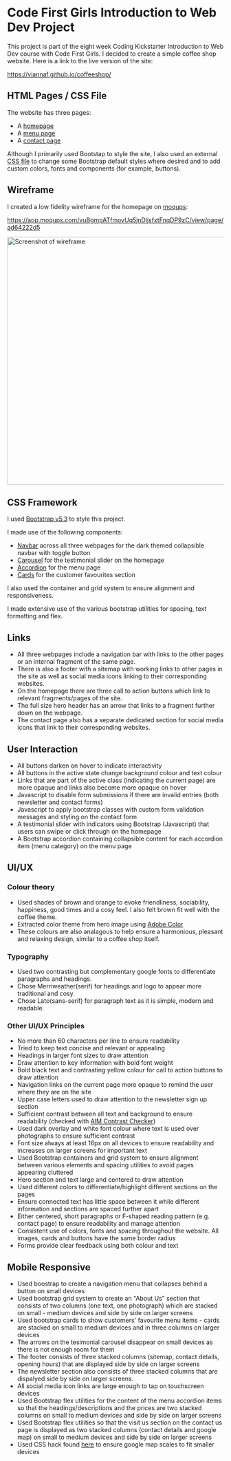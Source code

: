 # Code First Girls Introduction to Web Dev Project

This project is part of the eight week Coding Kickstarter Introduction to Web Dev course with Code First Girls. I decided to create a simple coffee shop website. Here is a link to the live version of the site:

https://viannaf.github.io/coffeeshop/

## HTML Pages / CSS File

The website has three pages:

- A [homepage](/index.html)
- A [menu page](/menu.html)
- A [contact page](/contact.html)

Although I primarily used Bootstap to style the site, I also used an external [CSS file](/styles.css) to change some Bootstrap default styles where desired and to add custom colors, fonts and components (for example, buttons).

## Wireframe

I created a low fidelity wireframe for the homepage on [moqups](https://moqups.com/):

https://app.moqups.com/vuBgmpATfmovUq5jnDljsfxtFnqDP9zC/view/page/ad64222d5

<img width="576" alt="Screenshot of wireframe" src="https://github.com/ViannaF/coffeeshop/assets/88505281/15b2ad79-4df6-4b53-a790-c3ba860b38de">

## CSS Framework

I used [Bootstrap v5.3](https://getbootstrap.com/) to style this project.

I made use of the following components:

- [Navbar](https://getbootstrap.com/docs/5.3/components/navbar/) across all three webpages for the dark themed collapsible navbar with toggle button
- [Carousel](https://getbootstrap.com/docs/5.3/components/carousel/) for the testimonial slider on the homepage
- [Accordion](https://getbootstrap.com/docs/5.3/components/accordion/) for the menu page
- [Cards](https://getbootstrap.com/docs/5.3/components/card/) for the customer favourites section

I also used the container and grid system to ensure alignment and responsiveness.

I made extensive use of the various bootstrap utilities for spacing, text formatting and flex.

## Links

- All three webpages include a navigation bar with links to the other pages or an internal fragment of the same page.
- There is also a footer with a sitemap with working links to other pages in the site as well as social media icons linking to their corresponding websites.
- On the homepage there are three call to action buttons which link to relevant fragments/pages of the site.
- The full size hero header has an arrow that links to a fragment further down on the webpage.
- The contact page also has a separate dedicated section for social media icons that link to their corresponding websites.

## User Interaction

- All buttons darken on hover to indicate interactivity
- All buttons in the active state change background colour and text colour
- Links that are part of the active class (indicating the current page) are more opaque and links also become more opaque on hover
- Javascript to disable form submissions if there are invalid entries (both newsletter and contact forms)
- Javascript to apply bootstrap classes with custom form validation messages and styling on the contact form
- A testimonial slider with indicators using Bootstrap (Javascript) that users can swipe or click through on the homepage
- A Bootstrap accordion containing collapsible content for each accordion item (menu category) on the menu page

## UI/UX

### Colour theory

- Used shades of brown and orange to evoke friendliness, sociability, happiness, good times and a cosy feel. I also felt brown fit well with the coffee theme.
- Extracted color theme from hero image using [Adobe Color](https://color.adobe.com/create/color-wheel)
- These colours are also analagous to help ensure a harmonious, pleasant and relaxing design, similar to a coffee shop itself.

### Typography

- Used two contrasting but complementary google fonts to differentiate paragraphs and headings.
- Chose Merriweather(serif) for headings and logo to appear more traditional and cosy.
- Chose Lato(sans-serif) for paragraph text as it is simple, modern and readable.

### Other UI/UX Principles

- No more than 60 characters per line to ensure readability
- Tried to keep text concise and relevant or appealing
- Headings in larger font sizes to draw attention
- Draw attention to key information with bold font weight
- Bold black text and contrasting yellow colour for call to action buttons to draw attention
- Navigation links on the current page more opaque to remind the user where they are on the site
- Upper case letters used to draw attention to the newsletter sign up section
- Sufficient contrast between all text and background to ensure readability (checked with [AIM Contrast Checker](https://webaim.org/resources/contrastchecker/))
- Used dark overlay and white font colour where text is used over photographs to ensure sufficient contrast
- Font size always at least 16px on all devices to ensure readability and increases on larger screens for important text
- Used Bootstrap containers and grid system to ensure alignment between various elements and spacing utilities to avoid pages appearing cluttered
- Hero section and text large and centered to draw attention
- Used different colors to differentiate/highlight different sections on the pages
- Ensure connected text has little space between it while different information and sections are spaced further apart
- Either centered, short paragraphs or F-shaped reading pattern (e.g. contact page) to ensure readability and manage attention
- Consistent use of colors, fonts and spacing throughout the website. All images, cards and buttons have the same border radius
- Forms provide clear feedback using both colour and text

## Mobile Responsive

- Used boostrap to create a navigation menu that collapses behind a button on small devices
- Used bootstrap grid system to create an "About Us" section that consists of two columns (one text, one photograph) which are stacked on small - medium devices and side by side on larger screens
- Used bootstrap cards to show customers' favourite menu items - cards are stacked on small to medium devices and in three columns on larger devices
- The arrows on the tesimonial carousel disappear on small devices as there is not enough room for them
- The footer consists of three stacked columns (sitemap, contact details, opening hours) that are displayed side by side on larger screens
- The newsletter section also consists of three stacked columns that are dispalyed side by side on larger screens.
- All social media icon links are large enough to tap on touchscreen devices
- Used Bootstrap flex utilities for the content of the menu accordion items so that the headings/descriptions and the prices are two stacked columns on small to medium devices and side by side on larger screens
- Used Bootstrap flex utilities so that the visit us section on the contact us page is displayed as two stacked columns (contact details and google map) on small to medium devices and side by side on larger screens
- Used CSS hack found [here](https://blog.hubspot.com/website/how-to-embed-google-map-in-html#:~:text=To%20make%20a%20responsive%20Google%20Map%20in%20HTML%2C%20take%20your,with%20the%20class%20google%2Dmap.&text=Here's%20the%20result.,the%20size%20of%20your%20browser.) to ensure google map scales to fit smaller devices
